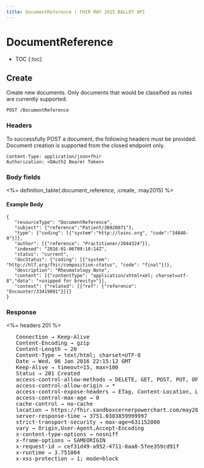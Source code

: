 ```yaml
---
title: DocumentReference | FHIR MAY 2015 BALLOT API
---
```


# DocumentReference

* TOC
{:toc}

## Create

Create new documents. Only documents that would be classified as notes are currently supported.

    POST /DocumentReference

### Headers

To successfully POST a document, the following headers must be provided. Document creation is supported from the closed endpoint only.

    Content-Type: application/json+fhir
    Authorization: <OAuth2 Bearer Token>

### Body fields

<%= definition_table(:document_reference, :create, :may2015) %>

#### Example Body

    {
       "resourceType": "DocumentReference",
       "subject": {"reference":"Patient/36920071"},
       "type": {"coding": [{"system":"http://loinc.org", "code":"34840-9"}]},
       "author": [{"reference": "Practitioner/2044324"}],
       "indexed": "2016-01-06T09:10:14Z",
       "status": "current",
       "docStatus": {"coding": [{"system": "http://hl7.org/fhir/composition-status", "code": "final"}]},
       "description": "Rheumatology Note",
       "content": [{"contentType": "application/xhtml+xml; charset=utf-8","data": "<snipped for brevity>"}],
       "context": {"related": [{"ref": {"reference": "Encounter/33419091"}}]}
    }

### Response

<%= headers 201 %>
<pre class="terminal">
   Connection → Keep-Alive
   Content-Encoding → gzip
   Content-Length → 20
   Content-Type → text/html; charset=UTF-8
   Date → Wed, 06 Jan 2016 22:15:12 GMT
   Keep-Alive → timeout=15, max=100
   Status → 201 Created
   access-control-allow-methods → DELETE, GET, POST, PUT, OPTIONS, HEAD
   access-control-allow-origin → *
   access-control-expose-headers → ETag, Content-Location, Location, X-Request-Id, WWW-Authenticate, Date
   access-control-max-age → 0
   cache-control → no-cache
   location → https://fhir.sandboxcernerpowerchart.com/may2015/d075cf8b-3261-481d-97e5-ba6c48d3b41f/DocumentReference/5789258
   server-response-time → 3751.0383859999997
   strict-transport-security → max-age=631152000
   vary → Origin,User-Agent,Accept-Encoding
   x-content-type-options → nosniff
   x-frame-options → SAMEORIGIN
   x-request-id → cef31d49-a952-4711-8aa8-5fee359cd91f
   x-runtime → 3.751004
   x-xss-protection → 1; mode=block
</pre>
